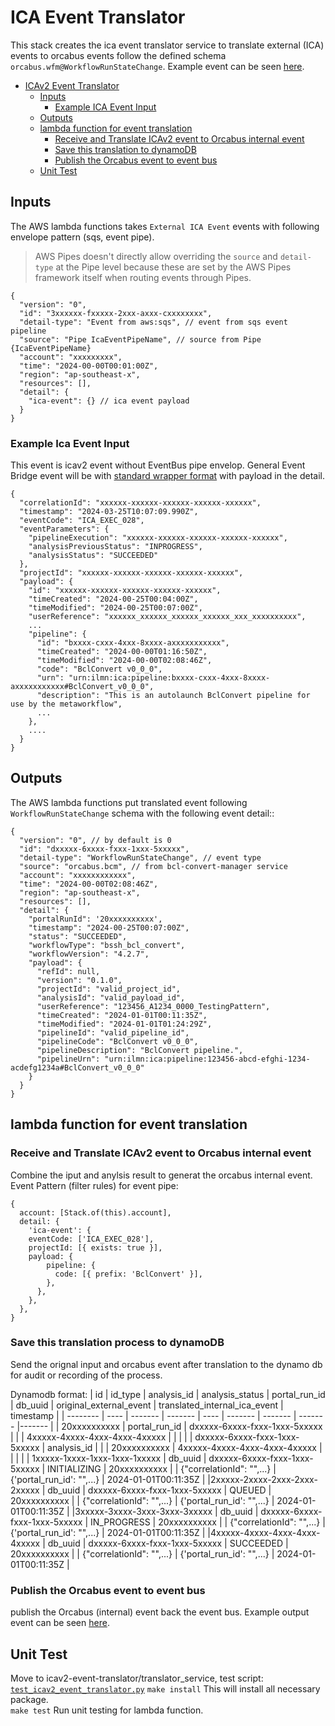 # ICA Event Translator

This stack creates the ica event translator service to translate external (ICA) events to orcabus events follow the defined schema `orcabus.wfm@WorkflowRunStateChange`. Example event can be seen [here](../../../../../docs/event-schemas/wfm/example/WRSC__bcm__bssh_bcl_convert.json). 


<!-- TOC -->
* [ICAv2 Event Translator](#icav2-event-translator)
  * [Inputs](#inputs)
    * [Example ICA Event Input](#example-ica-event-input)
  * [Outputs](#outputs)
  * [lambda function for event translation](#lambda-function-for-event-translation)
    * [Receive and Translate ICAv2 event to Orcabus internal event](#receive-and-translate-icav2-event-to-orcabus-internal-event)
    * [Save this translation to dynamoDB](#save-this-translation-process-to-dynamodb)
    * [Publish the Orcabus event to event bus](#publish-the-orcabus-event-to-event-bus)
  * [Unit Test](#unit-test)
<!-- TOC -->


## Inputs

The AWS lambda functions takes ```External ICA Event``` events with following envelope pattern (sqs, event pipe). 

>AWS Pipes doesn't directly allow overriding the `source` and `detail-type` at the Pipe level because these are set by the AWS Pipes framework itself when routing events through Pipes. 

```json5
{
  "version": "0",
  "id": "3xxxxxx-fxxxxx-2xxx-axxx-cxxxxxxxx",
  "detail-type": "Event from aws:sqs", // event from sqs event pipeline
  "source": "Pipe IcaEventPipeName", // source from Pipe {IcaEventPipeName}
  "account": "xxxxxxxxx",
  "time": "2024-00-00T00:01:00Z",
  "region": "ap-southeast-x",
  "resources": [],
  "detail": {
    "ica-event": {} // ica event payload
  }
}
```

### Example Ica Event Input
This event is icav2 event without EventBus pipe envelop. General Event Bridge event will be with [standard wrapper format](https://docs.aws.amazon.com/eventbridge/latest/userguide/eb-events-structure.html) with payload in the detail.
```json5
{
  "correlationId": "xxxxxx-xxxxxx-xxxxxx-xxxxxx-xxxxxx",
  "timestamp": "2024-03-25T10:07:09.990Z",
  "eventCode": "ICA_EXEC_028",
  "eventParameters": {
    "pipelineExecution": "xxxxxx-xxxxxx-xxxxxx-xxxxxx-xxxxxx",
    "analysisPreviousStatus": "INPROGRESS",
    "analysisStatus": "SUCCEEDED"
  },
  "projectId": "xxxxxx-xxxxxx-xxxxxx-xxxxxx-xxxxxx",
  "payload": {
    "id": "xxxxxx-xxxxxx-xxxxxx-xxxxxx-xxxxxx",
    "timeCreated": "2024-00-25T00:04:00Z",
    "timeModified": "2024-00-25T00:07:00Z",
    "userReference": "xxxxxx_xxxxxx_xxxxxx_xxxxxx_xxx_xxxxxxxxxx",
    ...
    "pipeline": {
      "id": "bxxxx-cxxx-4xxx-8xxxx-axxxxxxxxxxx",
      "timeCreated": "2024-00-00T01:16:50Z",
      "timeModified": "2024-00-00T02:08:46Z",
      "code": "BclConvert v0_0_0",
      "urn": "urn:ilmn:ica:pipeline:bxxxx-cxxx-4xxx-8xxxx-axxxxxxxxxxx#BclConvert_v0_0_0",
      "description": "This is an autolaunch BclConvert pipeline for use by the metaworkflow",
      ...
    },
    ....
  }
}
```

## Outputs

The AWS lambda functions put translated event following  ```WorkflowRunStateChange``` schema with the following event detail::

```json5
{
  "version": "0", // by default is 0
  "id": "dxxxxx-6xxxx-fxxx-1xxx-5xxxxx",
  "detail-type": "WorkflowRunStateChange", // event type
  "source": "orcabus.bcm", // from bcl-convert-manager service
  "account": "xxxxxxxxxxxx",
  "time": "2024-00-00T02:08:46Z",
  "region": "ap-southeast-x",
  "resources": [],
  "detail": {
    "portalRunId": '20xxxxxxxxxx',
    "timestamp": "2024-00-25T00:07:00Z",
    "status": "SUCCEEDED",
    "workflowType": "bssh_bcl_convert",
    "workflowVersion": "4.2.7",
    "payload": {
      "refId": null,
      "version": "0.1.0",
      "projectId": "valid_project_id",
      "analysisId": "valid_payload_id",
      "userReference": "123456_A1234_0000_TestingPattern",
      "timeCreated": "2024-01-01T00:11:35Z",
      "timeModified": "2024-01-01T01:24:29Z",
      "pipelineId": "valid_pipeline_id",
      "pipelineCode": "BclConvert v0_0_0",
      "pipelineDescription": "BclConvert pipeline.",
      "pipelineUrn": "urn:ilmn:ica:pipeline:123456-abcd-efghi-1234-acdefg1234a#BclConvert_v0_0_0"
    }
  }
}
```

## lambda function for event translation

### Receive and Translate ICAv2 event to Orcabus internal event
Combine the iput and anylsis result to generat the orcabus internal event.
Event Pattern (filter rules) for event pipe:
```json5
{
  account: [Stack.of(this).account],
  detail: {
    'ica-event': {
    eventCode: ['ICA_EXEC_028'],
    projectId: [{ exists: true }],
    payload: {
        pipeline: {
          code: [{ prefix: 'BclConvert' }],
        },
      },
    },
  },
}
```

### Save this translation process to dynamoDB
Send the orignal input and orcabus event after translation to the dynamo db for audit or recording of the process. 

Dynamodb format:
| id | id_type | analysis_id | analysis_status | portal_run_id | db_uuid | original_external_event | translated_internal_ica_event | timestamp |
| -------- | ---- | ------- | ------- | ---- | ------- | ------- | ------- |------- | 
| 20xxxxxxxxxx | portal_run_id | dxxxxx-6xxxx-fxxx-1xxx-5xxxxx | | | 4xxxxx-4xxxx-4xxx-4xxx-4xxxxx | | | |
| dxxxxx-6xxxx-fxxx-1xxx-5xxxxx | analysis_id |  |   | 20xxxxxxxxxx | 4xxxxx-4xxxx-4xxx-4xxx-4xxxxx | | | |
| 1xxxxx-1xxxx-1xxx-1xxx-1xxxxx | db_uuid | dxxxxx-6xxxx-fxxx-1xxx-5xxxxx | INITIALIZING | 20xxxxxxxxxx | | {"correlationId": "",...} | {'portal_run_id': "",...} | 2024-01-01T00:11:35Z |
|2xxxxx-2xxxx-2xxx-2xxx-2xxxxx | db_uuid | dxxxxx-6xxxx-fxxx-1xxx-5xxxxx | QUEUED | 20xxxxxxxxxx | |  {"correlationId": "",...} | {'portal_run_id': "",...} | 2024-01-01T00:11:35Z |
|3xxxxx-3xxxx-3xxx-3xxx-3xxxxx | db_uuid | dxxxxx-6xxxx-fxxx-1xxx-5xxxxx | IN_PROGRESS | 20xxxxxxxxxx | |  {"correlationId": "",...} | {'portal_run_id': "",...} | 2024-01-01T00:11:35Z |
|4xxxxx-4xxxx-4xxx-4xxx-4xxxxx | db_uuid | dxxxxx-6xxxx-fxxx-1xxx-5xxxxx | SUCCEEDED | 20xxxxxxxxxx | |  {"correlationId": "",...} | {'portal_run_id': "",...} | 2024-01-01T00:11:35Z |


### Publish the Orcabus event to event bus
publish the Orcabus (internal) event back the event bus.
Example output event can be seen [here](../../../../../docs/event-schemas/wfm/example/WRSC__bcm__bssh_bcl_convert.json).

## Unit Test
Move to icav2-event-translator/translator_service, test script: [`test_icav2_event_translator.py`](./translator_service/tests/test_icav2_event_translator.py)
```make install```
This will install all necessary package.\
```make test```
Run unit testing for lambda function.